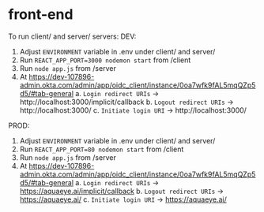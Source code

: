 # front-end

To run client/ and server/ servers:
  DEV:
   1. Adjust `ENVIRONMENT` variable in .env under client/ and server/
   2. Run `REACT_APP_PORT=3000 nodemon start` from /client
   3. Run `node app.js` from /server
   4. At https://dev-107896-admin.okta.com/admin/app/oidc_client/instance/0oa7wfk9fAL5mqQZp5d5/#tab-general
     a. `Login redirect URIs` -> http://localhost:3000/implicit/callback
     b. `Logout redirect URIs` -> http://localhost:3000/
     c. `Initiate login URI` -> http://localhost:3000/ 

  PROD:
   1. Adjust `ENVIRONMENT` variable in .env under client/ and server/
   2. Run `REACT_APP_PORT=80 nodemon start` from /client
   3. Run `node app.js` from /server
   4. At https://dev-107896-admin.okta.com/admin/app/oidc_client/instance/0oa7wfk9fAL5mqQZp5d5/#tab-general
     a. `Login redirect URIs` -> https://aquaeye.ai/implicit/callback
     b. `Logout redirect URIs` -> https://aquaeye.ai/
     c. `Initiate login URI` -> https://aquaeye.ai/ 
